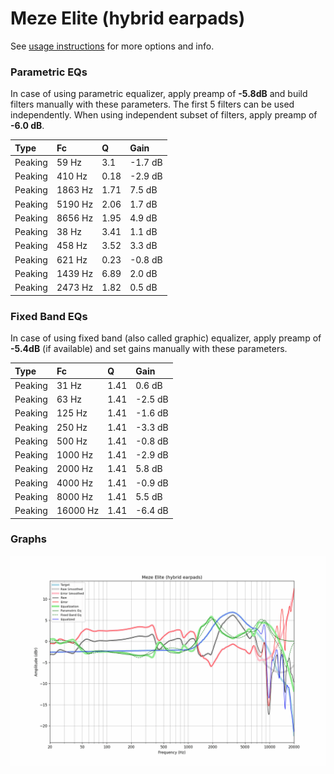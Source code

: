 # Meze Elite (hybrid earpads)
See [usage instructions](https://github.com/jaakkopasanen/AutoEq#usage) for more options and info.

### Parametric EQs
In case of using parametric equalizer, apply preamp of **-5.8dB** and build filters manually
with these parameters. The first 5 filters can be used independently.
When using independent subset of filters, apply preamp of **-6.0 dB**.

| Type    | Fc      |    Q | Gain    |
|:--------|:--------|:-----|:--------|
| Peaking | 59 Hz   | 3.1  | -1.7 dB |
| Peaking | 410 Hz  | 0.18 | -2.9 dB |
| Peaking | 1863 Hz | 1.71 | 7.5 dB  |
| Peaking | 5190 Hz | 2.06 | 1.7 dB  |
| Peaking | 8656 Hz | 1.95 | 4.9 dB  |
| Peaking | 38 Hz   | 3.41 | 1.1 dB  |
| Peaking | 458 Hz  | 3.52 | 3.3 dB  |
| Peaking | 621 Hz  | 0.23 | -0.8 dB |
| Peaking | 1439 Hz | 6.89 | 2.0 dB  |
| Peaking | 2473 Hz | 1.82 | 0.5 dB  |

### Fixed Band EQs
In case of using fixed band (also called graphic) equalizer, apply preamp of **-5.4dB**
(if available) and set gains manually with these parameters.

| Type    | Fc       |    Q | Gain    |
|:--------|:---------|:-----|:--------|
| Peaking | 31 Hz    | 1.41 | 0.6 dB  |
| Peaking | 63 Hz    | 1.41 | -2.5 dB |
| Peaking | 125 Hz   | 1.41 | -1.6 dB |
| Peaking | 250 Hz   | 1.41 | -3.3 dB |
| Peaking | 500 Hz   | 1.41 | -0.8 dB |
| Peaking | 1000 Hz  | 1.41 | -2.9 dB |
| Peaking | 2000 Hz  | 1.41 | 5.8 dB  |
| Peaking | 4000 Hz  | 1.41 | -0.9 dB |
| Peaking | 8000 Hz  | 1.41 | 5.5 dB  |
| Peaking | 16000 Hz | 1.41 | -6.4 dB |

### Graphs
![](./Meze%20Elite%20(hybrid%20earpads).png)